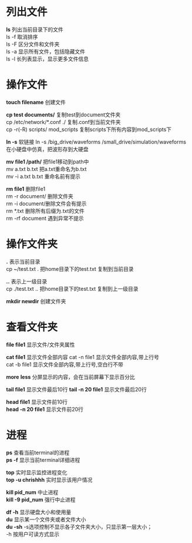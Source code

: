 # 列出文件
**ls** 列出当前目录下的文件  
  ls -f 取消排序  
  ls -F 区分文件和文件夹  
  ls -a 显示所有文件，包括隐藏文件  
  ls -l 长列表显示，显示更多文件信息  
# 操作文件
**touch filename** 创建文件  


**cp test documents/** 复制test到document文件夹  
  cp /etc/network/*.conf ./ 复制.conf到当前文件夹  
  cp -r(-R) scripts/ mod_scripts 复制scripts下所有内容到mod_scripts下  


**ln -s** 软链接
ln -s /big_drive/waveforms /small_drive/simulation/waveforms  在小硬盘中仿真，把波形存到大硬盘  


**mv file1 /path/** 把file1移动到path中  
  mv a.txt b.txt 把a.txt重命名为b.txt  
  mv -i a.txt b.txt 重命名前有提示  


**rm file1** 删除file1  
rm -r document/ 删除文件夹  
rm -i document/删除文件会有提示  
rm  *.txt 删除所有后缀为.txt的文件  
rm  -rf document 遇到异常不提示  
# 操作文件夹
**.** 表示当前目录  
cp ~/test.txt . 把home目录下的test.txt 复制到当前目录  


**..** 表示上一级目录  
cp ./test.txt .. 把home目录下的test.txt 复制到上一级目录  


**mkdir newdir** 创建文件夹  
# 查看文件夹
**file file1** 显示文件/文件夹属性 


**cat file1** 显示文件全部内容
cat -n file1 显示文件全部内容,带上行号  
cat -b file1 显示文件全部内容,带上行号,空白行不带


**more** **less** 分屏显示的内容，会在当前屏幕下显示百分比  


**tail file1** 显示文件最后10行 
**tail -n 20 file1** 显示文件最后20行  


**head file1** 显示文件前10行  
**head -n 20 file1** 显示文件前20行

# 进程
**ps** 查看当前terminal的进程  
**ps -f** 显示当前terminal详细进程  


**top**  实时显示监控进程变化  
**top -u chrishhh** 实时显示该用户情况  

**kill pid_num**  中止进程  
**kill -9 pid_num**  强行中止进程


**df -h**  显示硬盘大小和使用量  
**du** 显示某一个文件夹或者文件大小    
**du -sh** -s选项控制不显示各子文件夹大小，只显示第一层大小；  
-h 按用户可读方式显示








